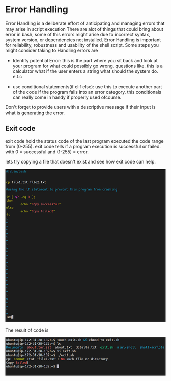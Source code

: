 # Error Handling 

Error Handling is a deliberate effort of anticipating and managing errors that may arise in script execution
There are alot of things that could bring about error in bash, some of this errors might arise due to incorrect syntax,
system version, or dependencies not installed. 
Error Handling is important for reliability, robustness and usability of the shell script.
Some steps you might consider taking to Handling errors are
- Identify potential Error: this is the part where you sit back and look at your program for what could possibly go wrong.
questions like. this is a calculator what if the user enters a string what should the system do. e.t.c

- use conditional statements(if elif else): use this to execute another part of the code if the program falls into an error
category. this conditionals can really come in handy if properly used ofcourse.

Don't forget to provide users with a descriptive message if their input is what is generating the error.

## Exit code 
 
 exit code hold the status code of the last program executed the code range from (0-255).
 exit code tells if a program execution is successful or failed. 
 with 0 = successful
 and (1-255) = error.

 lets try copying a file that doesn't exist and see how exit code can help.

![code to handle the posible error](./images/exit-sh.png)
 
The result of code is 

![result of code](./images/exit-result.png)